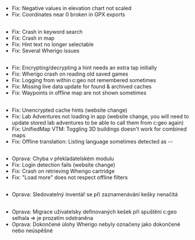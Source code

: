 ##
- Fix: Negative values in elevation chart not scaled
- Fix: Coordinates near 0 broken in GPX exports

##
- Fix: Crash in keyword search
- Fix: Crash in map
- Fix: Hint text no longer selectable
- Fix: Several Wherigo issues

##
- Fix: Encrypting/decrypting a hint needs an extra tap initially
- Fix: Wherigo crash on reading old saved games
- Fix: Logging from within c:geo not remembered sometimes
- Fix: Missing live data update for found & archived caches
- Fix: Waypoints in offline map are not shown sometimes

##
- Fix: Unencrypted cache hints (website change)
- Fix: Lab Adventures not loading in app (website change, you will need to update stored lab adventures to be able to call them from c:geo again)
- Fix: UnifiedMap VTM: Toggling 3D buildings doesn't work for combined maps
- Fix: Offline translation: Listing language sometimes detected as --

##
- Oprava: Chyba v překladatelském modulu
- Fix: Login detection fails (website change)
- Fix: Crash on retrieving Wherigo cartridge
- Fix: "Load more" does not respect offline filters

##
- Oprava: Sledovatelný inventář se při zaznamenávání kešky nenačítá

##
- Oprava: Migrace uživatelsky definovaných kešek při spuštění c:geo selhala => je prozatím odstraněna
- Oprava: Dokončené úlohy Wherigo nebyly označeny jako dokončené nebo neúspěšné










